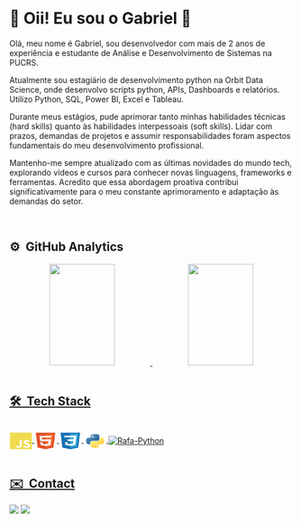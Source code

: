 <h1>👾 Oii! Eu sou o Gabriel 🤖</h1>
<p>Olá, meu nome é Gabriel, sou desenvolvedor com mais de 2 anos de experiência e estudante de Análise e Desenvolvimento de Sistemas na PUCRS.

Atualmente sou estagiário de desenvolvimento python na Orbit Data Science, onde desenvolvo scripts python, APIs, Dashboards e relatórios. Utilizo Python, SQL, Power BI, Excel e Tableau.

Durante meus estágios, pude aprimorar tanto minhas habilidades técnicas (hard skills) quanto às habilidades interpessoais (soft skills). Lidar com prazos, demandas de projetos e assumir responsabilidades foram aspectos fundamentais do meu desenvolvimento profissional.

Mantenho-me sempre atualizado com as últimas novidades do mundo tech, explorando vídeos e cursos para conhecer novas linguagens, frameworks e ferramentas. Acredito que essa abordagem proativa contribui significativamente para o meu constante aprimoramento e adaptação às demandas do setor. 
</p><br>

## ⚙️ &nbsp;GitHub Analytics
<div align="center">
  <a href="https://github.com/GabrielGarcoaRodrigues">
  <img width="48%" height="180em" src="https://github-readme-stats.vercel.app/api?username=GabrielGarcoaRodrigues&show_icons=true&theme=merko"/>
  <img width="48%" height="180em" src="https://github-readme-stats.vercel.app/api/top-langs/?username=GabrielGarcoaRodrigues&layout=compact&theme=merko"/>
</div>
<br>

## 🛠️ &nbsp;Tech Stack
<div style="display: inline_block"><br>
  <img align="center" alt="Js" height="30" width="40" src="https://raw.githubusercontent.com/devicons/devicon/master/icons/javascript/javascript-plain.svg">
  <img align="center" alt="Rafa-HTML" height="30" width="40" src="https://raw.githubusercontent.com/devicons/devicon/master/icons/html5/html5-original.svg">
  <img align="center" alt="Rafa-CSS" height="30" width="40" src="https://raw.githubusercontent.com/devicons/devicon/master/icons/css3/css3-original.svg">
  <img align="center" alt="Rafa-Python" height="30" width="40" src="https://raw.githubusercontent.com/devicons/devicon/master/icons/python/python-original.svg">
  <img align="center" alt="Rafa-Python" height="30" width="40" src="https://upload.wikimedia.org/wikipedia/commons/thumb/c/cf/New_Power_BI_Logo.svg/1200px-New_Power_BI_Logo.svg.png">
</div>
<br>

  ## ✉️ &nbsp;Contact
 
<div> 
  <a href = "mailto:gabrielgarcoarodrigues@gmail.com"><img src="https://img.shields.io/badge/-Gmail-%23333?style=for-the-badge&logo=gmail&logoColor=white" target="_blank"></a>
  <a href="https://www.linkedin.com/in/gabrielgarcoarodrigues/" target="_blank"><img src="https://img.shields.io/badge/-LinkedIn-%230077B5?style=for-the-badge&logo=linkedin&logoColor=white" target="_blank"></a>  
</div>
